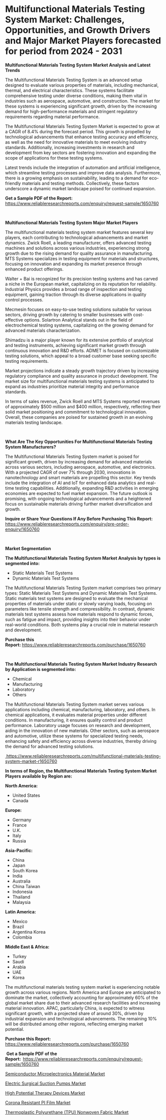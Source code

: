 <p><h1>Multifunctional Materials Testing System Market: Challenges, Opportunities, and Growth Drivers and Major Market Players forecasted for period from 2024 - 2031</h1></p><p><strong>Multifunctional Materials Testing System Market Analysis and Latest Trends</strong></p>
<p><p>The Multifunctional Materials Testing System is an advanced setup designed to evaluate various properties of materials, including mechanical, thermal, and electrical characteristics. These systems facilitate comprehensive testing under diverse conditions, making them vital in industries such as aerospace, automotive, and construction. The market for these systems is experiencing significant growth, driven by the increasing demand for high-performance materials and stringent regulatory requirements regarding material performance.</p><p>The Multifunctional Materials Testing System Market is expected to grow at a CAGR of 8.4% during the forecast period. This growth is propelled by technological advancements that enhance testing accuracy and efficiency, as well as the need for innovative materials to meet evolving industry standards. Additionally, increasing investments in research and development from key sectors are fostering innovation and expanding the scope of applications for these testing systems. </p><p>Latest trends include the integration of automation and artificial intelligence, which streamline testing processes and improve data analysis. Furthermore, there is a growing emphasis on sustainability, leading to a demand for eco-friendly materials and testing methods. Collectively, these factors underscore a dynamic market landscape poised for continued expansion.</p></p>
<p><strong>Get a Sample PDF of the Report:&nbsp;</strong> <a href="https://www.reliableresearchreports.com/enquiry/request-sample/1650760?utm_campaign=5&utm_medium=2&utm_source=Github&utm_content=ia&utm_term=08122024&utm_id=multifunctional-materials-testing-system">https://www.reliableresearchreports.com/enquiry/request-sample/1650760</a></p>
<p>&nbsp;</p>
<p><strong>Multifunctional Materials Testing System Major Market Players</strong></p>
<p><p>The multifunctional materials testing system market features several key players, each contributing to technological advancements and market dynamics. Zwick Roell, a leading manufacturer, offers advanced testing machines and solutions across various industries, experiencing strong growth due to the rising demand for quality assurance in manufacturing. MTS Systems specializes in testing equipment for materials and structures, focusing on innovation and expanding its market presence through enhanced product offerings.</p><p>Walter + Bai is recognized for its precision testing systems and has carved a niche in the European market, capitalizing on its reputation for reliability. Industrial Physics provides a broad range of inspection and testing equipment, gaining traction through its diverse applications in quality control processes.</p><p>Mecmesin focuses on easy-to-use testing solutions suitable for various sectors, driving growth by catering to smaller businesses with cost-effective options. Solartron Analytical stands out in the field of electrochemical testing systems, capitalizing on the growing demand for advanced materials characterization.</p><p>Shimadzu is a major player known for its extensive portfolio of analytical and testing instruments, achieving significant market growth through continuous innovation and R&D efforts. ADMET is focused on customizable testing solutions, which appeal to a broad customer base seeking specific testing requirements.</p><p>Market projections indicate a steady growth trajectory driven by increasing regulatory compliance and quality assurance in product development. The market size for multifunctional materials testing systems is anticipated to expand as industries prioritize material integrity and performance standards.</p><p>In terms of sales revenue, Zwick Roell and MTS Systems reported revenues of approximately $500 million and $400 million, respectively, reflecting their solid market positioning and commitment to technological innovation. Overall, these companies are poised for sustained growth in an evolving materials testing landscape.</p></p>
<p>&nbsp;</p>
<p><strong>What Are The Key Opportunities For Multifunctional Materials Testing System Manufacturers?</strong></p>
<p><p>The Multifunctional Materials Testing System market is poised for significant growth, driven by increasing demand for advanced materials across various sectors, including aerospace, automotive, and electronics. With a projected CAGR of over 7% through 2030, innovations in nanotechnology and smart materials are propelling this sector. Key trends include the integration of AI and IoT for enhanced data analytics and real-time testing capabilities. Additionally, expanding R&D activities in emerging economies are expected to fuel market expansion. The future outlook is promising, with ongoing technological advancements and a heightened focus on sustainable materials driving further market diversification and growth.</p></p>
<p><strong>Inquire or Share Your Questions If Any Before Purchasing This Report:</strong> <a href="https://www.reliableresearchreports.com/enquiry/pre-order-enquiry/1650760?utm_campaign=5&utm_medium=2&utm_source=Github&utm_content=ia&utm_term=08122024&utm_id=multifunctional-materials-testing-system">https://www.reliableresearchreports.com/enquiry/pre-order-enquiry/1650760</a></p>
<p>&nbsp;</p>
<p><strong>Market Segmentation</strong></p>
<p><strong>The Multifunctional Materials Testing System Market Analysis by types is segmented into:</strong></p>
<p><ul><li>Static Materials Test Systems</li><li>Dynamic Materials Test Systems</li></ul></p>
<p><p>The Multifunctional Materials Testing System market comprises two primary types: Static Materials Test Systems and Dynamic Materials Test Systems. Static materials test systems are designed to evaluate the mechanical properties of materials under static or slowly varying loads, focusing on parameters like tensile strength and compressibility. In contrast, dynamic materials test systems assess how materials respond to dynamic forces, such as fatigue and impact, providing insights into their behavior under real-world conditions. Both systems play a crucial role in material research and development.</p></p>
<p><strong>Purchase this Report:&nbsp;</strong><a href="https://www.reliableresearchreports.com/purchase/1650760?utm_campaign=5&utm_medium=2&utm_source=Github&utm_content=ia&utm_term=08122024&utm_id=multifunctional-materials-testing-system">https://www.reliableresearchreports.com/purchase/1650760</a></p>
<p>&nbsp;</p>
<p><strong>The Multifunctional Materials Testing System Market Industry Research by Application is segmented into:</strong></p>
<p><ul><li>Chemical</li><li>Manufacturing</li><li>Laboratory</li><li>Others</li></ul></p>
<p><p>The Multifunctional Materials Testing System market serves various applications including chemical, manufacturing, laboratory, and others. In chemical applications, it evaluates material properties under different conditions. In manufacturing, it ensures quality control and product performance. Laboratory usage focuses on research and development, aiding in the innovation of new materials. Other sectors, such as aerospace and automotive, utilize these systems for specialized testing needs, enhancing safety and efficiency across diverse industries, thereby driving the demand for advanced testing solutions.</p></p>
<p><a href="https://www.reliableresearchreports.com/multifunctional-materials-testing-system-market-r1650760?utm_campaign=5&utm_medium=2&utm_source=Github&utm_content=ia&utm_term=08122024&utm_id=multifunctional-materials-testing-system">&nbsp;https://www.reliableresearchreports.com/multifunctional-materials-testing-system-market-r1650760</a></p>
<p><strong>In terms of Region, the Multifunctional Materials Testing System Market Players available by Region are:</strong></p>
<p>
    <p> <strong> North America: </strong>
        <ul>
            <li>United States</li>
            <li>Canada</li>
        </ul>
        </p> 
    <p> <strong> Europe: </strong>
        <ul>
            <li>Germany</li>
            <li>France</li>
            <li>U.K.</li>
            <li>Italy</li>
            <li>Russia</li>
        </ul>
        </p> 
    <p> <strong> Asia-Pacific: </strong>
        <ul>
            <li>China</li>
            <li>Japan</li>
            <li>South Korea</li>
            <li>India</li>
            <li>Australia</li>
            <li>China Taiwan</li>
            <li>Indonesia</li>
            <li>Thailand</li>
            <li>Malaysia</li>
        </ul>
        </p> 
    <p> <strong> Latin America: </strong>
        <ul>
            <li>Mexico</li>
            <li>Brazil</li>
            <li>Argentina Korea</li>
            <li>Colombia</li>
        </ul>
        </p> 
    <p> <strong> Middle East & Africa: </strong>
        <ul>
            <li>Turkey</li>
            <li>Saudi</li>
            <li>Arabia</li>
            <li>UAE</li>
            <li>Korea</li>
        </ul>
    </p>
    </p>
<p><p>The multifunctional materials testing system market is experiencing notable growth across various regions. North America and Europe are anticipated to dominate the market, collectively accounting for approximately 60% of the global market share due to their advanced research facilities and increasing material innovation. APAC, particularly China, is expected to witness significant growth, with a projected share of around 30%, driven by industrial expansion and technological advancements. The remaining 10% will be distributed among other regions, reflecting emerging market potential.</p></p>
<p><strong>Purchase this Report: </strong><a href="https://www.reliableresearchreports.com/purchase/1650760?utm_campaign=5&utm_medium=2&utm_source=Github&utm_content=ia&utm_term=08122024&utm_id=multifunctional-materials-testing-system">https://www.reliableresearchreports.com/purchase/1650760</a></p>
<p>&nbsp;<strong>Get a Sample PDF of the Report:&nbsp;&nbsp;</strong><a href="https://www.reliableresearchreports.com/enquiry/request-sample/1650760?utm_campaign=5&utm_medium=2&utm_source=Github&utm_content=ia&utm_term=08122024&utm_id=multifunctional-materials-testing-system">https://www.reliableresearchreports.com/enquiry/request-sample/1650760</a></p>
<p><strong></strong></p>
<p><p><a href="https://www.linkedin.com/pulse/extensive-study-global-semiconductor-microelectronics-cyzve?utm_campaign=5&utm_medium=2&utm_source=Github&utm_content=ia&utm_term=08122024&utm_id=multifunctional-materials-testing-system">Semiconductor Microelectronics Material Market</a></p><p><a href="https://www.linkedin.com/pulse/electric-surgical-suction-pumps-market-size-overview-comprehensive-jauoe?utm_campaign=5&utm_medium=2&utm_source=Github&utm_content=ia&utm_term=08122024&utm_id=multifunctional-materials-testing-system">Electric Surgical Suction Pumps Market</a></p><p><a href="https://www.linkedin.com/pulse/high-potential-therapy-devices-market-trends-2024-2031-analysis-pjlqe?utm_campaign=5&utm_medium=2&utm_source=Github&utm_content=ia&utm_term=08122024&utm_id=multifunctional-materials-testing-system">High Potential Therapy Devices Market</a></p><p><a href="https://github.com/lylyparadise/Market-Research-Report-List-5/blob/main/corona-resistant-pi-film-market.md?utm_campaign=5&utm_medium=2&utm_source=Github&utm_content=ia&utm_term=08122024&utm_id=multifunctional-materials-testing-system">Corona Resistant PI Film Market</a></p><p><a href="https://github.com/FlorianWolf90/Market-Research-Report-List-1/blob/main/thermoplastic-polyurethane-tpu-nonwoven-fabric-market.md?utm_campaign=5&utm_medium=2&utm_source=Github&utm_content=ia&utm_term=08122024&utm_id=multifunctional-materials-testing-system">Thermoplastic Polyurethane (TPU) Nonwoven Fabric Market</a></p></p>